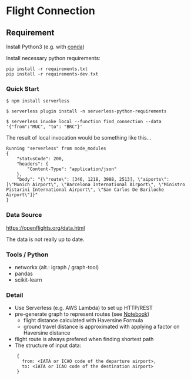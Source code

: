 # Flight Connection

## Requirement

Install Python3 (e.g. with [conda](https://conda.io/projects/conda/en/latest/user-guide/tasks/manage-python.html))

Install necessary python requirements:

~~~
pip install -r requirements.txt
pip install -r requirements-dev.txt
~~~

### Quick Start

~~~
$ npm install serverless

$ serverless plugin install -n serverless-python-requirements

$ serverless invoke local --function find_connection --data '{"from":"MUC", "to": "BRC"}'
~~~

The result of local invocation would be something like this...

~~~
Running "serverless" from node_modules
{
    "statusCode": 200,
    "headers": {
        "Content-Type": "application/json"
    },
    "body": "{\"route\": [346, 1218, 3988, 2513], \"aiports\": [\"Munich Airport\", \"Barcelona International Airport\", \"Ministro Pistarini International Airport\", \"San Carlos De Bariloche Airport\"]}"
}
~~~

### Data Source

https://openflights.org/data.html

The data is not really up to date.

### Tools / Python

 - networkx (alt.: igraph / graph-tool)
 - pandas
 - scikit-learn

### Detail

 - Use Serverless (e.g. AWS Lambda) to set up HTTP/REST
 - pre-generate graph to represent routes (see [Notebook](sandbox.ipynb))
   - flight distance calculated with Haversine Formula
   - ground travel distance is approximated with applying a factor on Haversine distance
 - flight route is always prefered when finding shortest path
 - The structure of input data:
~~~
    {
      from: <IATA or ICAO code of the departure airport>,
      to: <IATA or ICAO code of the destination airport>
    }
~~~